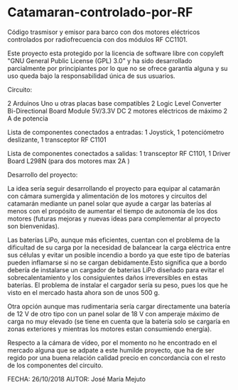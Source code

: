 # Catamaran-controlado-por-RF
Código trasmisor y emisor para barco con dos motores eléctricos controlados por radiofrecuencia con dos módulos RF CC1101.

Este proyecto esta protegido por la licencia de software libre con copyleft "GNU General Public License (GPL) 3.0" y ha sido desarrollado parcialmente por principiantes por lo que no se ofrece garantía alguna y su uso queda bajo la responsabilidad 
única de sus usuarios.

 Circuito:
 
  2 Arduinos Uno u otras placas base compatibles
  2 Logic Level Converter Bi-Directional Board Module 5V/3.3V DC
  2 motores eléctricos de máximo 2 A de potencia
    
  Lista de componentes conectados a entradas:
     1 Joystick, 1 potenciómetro deslizante, 1 transceptor RF C1101
    
  Lista de componentes conectados a salidas:
     1 transceptor RF C1101, 1 Driver Board L298N (para dos motores max 2A )
     
    
    
 Desarrollo del proyecto:
 
  La idea sería seguir desarrollando el proyecto para equipar al catamarán con cámara sumergida y alimentación de los motores
  y circuitos del catamarán  mediante un panel solar que ayude a cargar las baterías al menos con el propósito de aumentar el 
  tiempo de autonomía de los dos motores (futuras mejoras y nuevas ideas para complementar al proyecto son bienvenidas).
  
  Las baterías LiPo, aunque más eficientes, cuentan con el problema de la dificultad de su carga por la necesidad de 
  balancear la carga eléctrica entre sus  células y evitar un posible incendio a bordo ya que este tipo de baterías 
  pueden inflamarse si no se cargan debidamente.Esto significa que a bordo debería de instalarse un cargador de baterias LiPo
  diseñado para evitar el sobrecalentamiento y los consiguientes daños irreversibles en estas baterías. El problema de instalar
  el cargador sería su peso, pues los que he visto en el mercado hasta ahora son de unos 500 g.
  
  Otra opción aunque mas rudimentaria sería cargar directamente una batería de 12 V de otro tipo con un panel solar de 18 V 
  con amperaje máximo de carga no muy elevado (se tiene en cuenta que la batería solo se cargaría en zonas exteriores y mientras 
  los motores estan consumiendo energía).
  
  Respecto a la cámara de vídeo, por el momento no he encontrado en el mercado alguna que se adpate a este humilde proyecto,
  que ha de ser regido por una buena relación calidad precio en concordancia con el resto de los componentes del circuito.
  
      
  

  FECHA:  26/10/2018
  AUTOR: José María Mejuto
  
